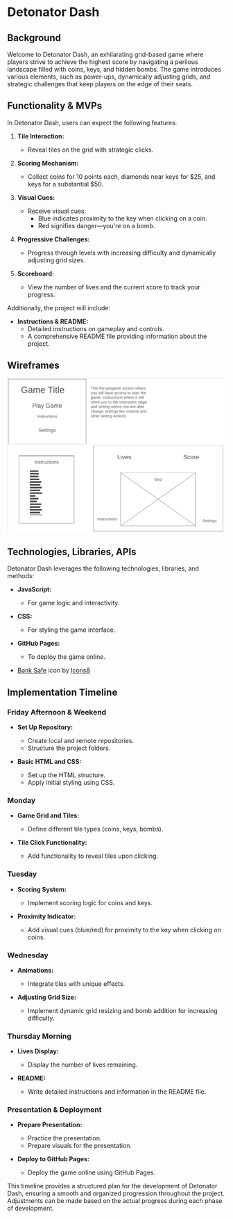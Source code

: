 # Detonator Dash

## Background

Welcome to Detonator Dash, an exhilarating grid-based game where players strive to achieve the highest score by navigating a perilous landscape filled with coins, keys, and hidden bombs. The game introduces various elements, such as power-ups, dynamically adjusting grids, and strategic challenges that keep players on the edge of their seats.

## Functionality & MVPs

In Detonator Dash, users can expect the following features:

1. **Tile Interaction:**

   - Reveal tiles on the grid with strategic clicks.

2. **Scoring Mechanism:**

   - Collect coins for 10 points each, diamonds near keys for $25, and keys for a substantial $50.

3. **Visual Cues:**

   - Receive visual cues:
     - Blue indicates proximity to the key when clicking on a coin.
     - Red signifies danger—you're on a bomb.

4. **Progressive Challenges:**

   - Progress through levels with increasing difficulty and dynamically adjusting grid sizes.

5. **Scoreboard:**
   - View the number of lives and the current score to track your progress.

Additionally, the project will include:

- **Instructions & README:**
  - Detailed instructions on gameplay and controls.
  - A comprehensive README file providing information about the project.

## Wireframes

![Alt text](image.png)

## Technologies, Libraries, APIs

Detonator Dash leverages the following technologies, libraries, and methods:

- **JavaScript:**
  - For game logic and interactivity.

- **CSS:**
  - For styling the game interface.

- **GitHub Pages:**
  - To deploy the game online.

- <a target="_blank" href="https://icons8.com/icon/TT4FFC7dCuDO/bank-safe">Bank Safe</a> icon by <a target="_blank" href="https://icons8.com">Icons8</a>

## Implementation Timeline

### Friday Afternoon & Weekend

- **Set Up Repository:**

  - Create local and remote repositories.
  - Structure the project folders.

- **Basic HTML and CSS:**
  - Set up the HTML structure.
  - Apply initial styling using CSS.

### Monday

- **Game Grid and Tiles:**
  - Define different tile types (coins, keys, bombs).

- **Tile Click Functionality:**
  - Add functionality to reveal tiles upon clicking.

### Tuesday

- **Scoring System:**

  - Implement scoring logic for coins and keys.

- **Proximity Indicator:**
  - Add visual cues (blue/red) for proximity to the key when clicking on coins.

### Wednesday

- **Animations:**

  - Integrate tiles with unique effects.

- **Adjusting Grid Size:**
  - Implement dynamic grid resizing and bomb addition for increasing difficulty.

### Thursday Morning

- **Lives Display:**

  - Display the number of lives remaining.

- **README:**
  - Write detailed instructions and information in the README file.

### Presentation & Deployment

- **Prepare Presentation:**

  - Practice the presentation.
  - Prepare visuals for the presentation.

- **Deploy to GitHub Pages:**
  - Deploy the game online using GitHub Pages.

This timeline provides a structured plan for the development of Detonator Dash, ensuring a smooth and organized progression throughout the project. Adjustments can be made based on the actual progress during each phase of development.

